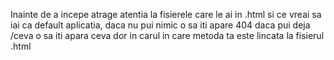 Inainte de a incepe  atrage atentia la fisierele care le ai in .html
si ce vreai sa iai ca default aplicatia,
daca nu pui nimic o sa iti apare 404 daca pui deja /ceva
o sa iti apara ceva dor in carul in care metoda ta este lincata la fisierul .html
